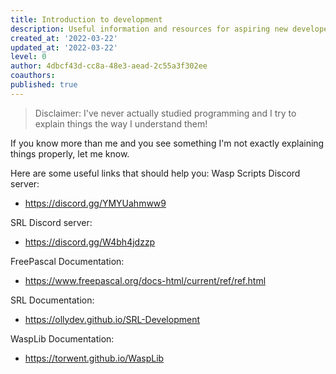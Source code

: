 ```yaml
---
title: Introduction to development
description: Useful information and resources for aspiring new developers that want to learn how to code for Simba
created_at: '2022-03-22'
updated_at: '2022-03-22'
level: 0
author: 4dbcf43d-cc8a-48e3-aead-2c55a3f302ee
coauthors: 
published: true
---
```


> Disclaimer: I've never actually studied programming and I try to explain things the way I understand them!

If you know more than me and you see something I'm not exactly explaining things properly, let me know.

Here are some useful links that should help you:
 Wasp Scripts Discord server:
- https://discord.gg/YMYUahmww9
 
SRL Discord server:
- https://discord.gg/W4bh4jdzzp

 FreePascal Documentation:
- https://www.freepascal.org/docs-html/current/ref/ref.html
 
SRL Documentation:
- https://ollydev.github.io/SRL-Development
 
WaspLib Documentation:
- https://torwent.github.io/WaspLib